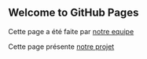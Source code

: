## Welcome to GitHub Pages

Cette page a été faite par [notre equipe](https://matau1405/github.io/tuto-heberge-site/edit/master/p-projet.component.html)

Cette page présente  [notre projet](https://github.com/matau1405/tuto-heberge-site/edit/master/p-projet.component.html)
